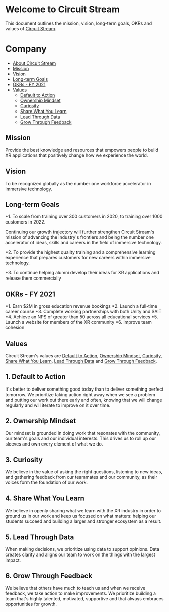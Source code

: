 # Welcome to Circuit Stream

This document outlines the mission, vision, long-term goals, OKRs and values of [Circuit Stream](https://circuitstream.com/).

# Company

- [About Circuit Stream](url)
- [Mission](#mission)
- [Vision](#vision)
- [Long-term Goals](#goals)
- [OKRs - FY 2021](#okrs)
- [Values](#values)
  - [Default to Action](#value_a)
  - [Ownership Mindset](#value_b)
  - [Curiosity](#value_c)
  - [Share What You Learn](#value_d)
  - [Lead Through Data](#value_e)
  - [Grow Through Feedback](#value_f)

## <a name="mission"></a>Mission

Provide the best knowledge and resources that empowers people to build XR applications that positively change how we experience the world.

## <a name="vision"></a>Vision
 
To be recognized globally as the number one workforce accelerator in immersive technology.

## <a name="goals"></a>Long-term Goals

*1. To scale from training over 300 customers in 2020, to training over 1000 customers in 2022.

Continuing our growth trajectory will further strengthen Circuit Stream's mission of advancing the industry's frontiers and being the number one accelerator of ideas, skills and careers in the field of immersive technology.

*2. To provide the highest quality training and a comprehensive learning experience that prepares customers for new careers within immersive technology.

*3. To continue helping alumni develop their ideas for XR applications and release them commercially

## <a name="okrs"></a>OKRs - FY 2021

*1. Earn $2M in gross education revenue bookings
*2. Launch a full-time career course
*3. Complete working partnerships with both Unity and SAIT
*4. Achieve an NPS of greater than 50 across all educational services
*5. Launch a website for members of the XR community
*6. Improve team cohesion

## <a name="values"></a>Values

Circuit Stream's values are [Default to Action](#value_a), [Ownership Mindset](#value_b), [Curiosity](#value_c), [Share What You Learn](#value_d), [Lead Through Data](#value_e) and [Grow Through Feedback](#values_f).

## <a name="value_a"></a>1. Default to Action

It's better to deliver something good today than to deliver something perfect tomorrow. We prioritize taking action right away when we see a problem and putting our work out there early and often, knowing that we will change regularly and will iterate to improve on it over time.

## <a name="value_b"></a>2. Ownership Mindset

Our mindset is grounded in doing work that resonates with the community, our team's goals and our individual interests. This drives us to roll up our sleeves and own every element of what we do. 

## <a name="value_c"></a>3. Curiosity

We believe in the value of asking the right questions, listening to new ideas, and gathering feedback from our teammates and our community, as their voices form the foundation of our work.

## <a name="value_d"></a>4. Share What You Learn

We believe in openly sharing what we learn with the XR industry in order to ground us in our work and keep us focused on what matters: helping our students succeed and building a larger and stronger ecosystem as a result.

## <a name="value_e"></a>5. Lead Through Data

When making decisions, we prioritize using data to support opinions. Data creates clarity and aligns our team to work on the things with the largest impact.

## <a name="value_f"></a>6. Grow Through Feedback

We believe that others have much to teach us and when we receive feedback, we take action to make improvements. We prioritize building a team that's highly talented, motivated, supportive and that always embraces opportunities for growth.
